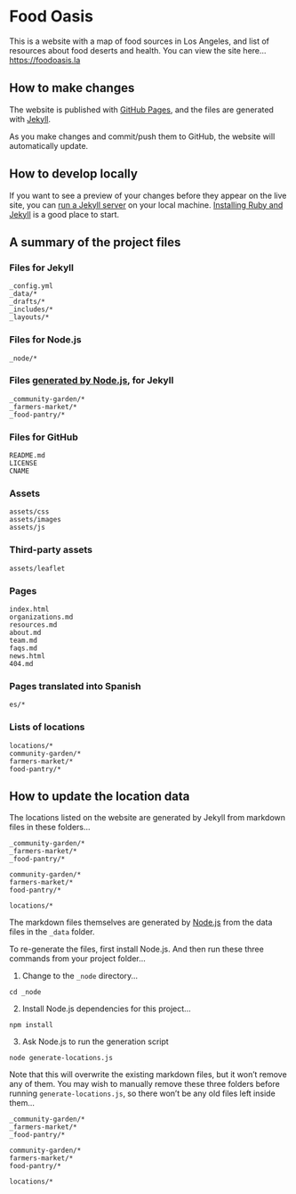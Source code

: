 
# Food Oasis

This is a website with a map of food sources in Los Angeles, and list of resources about food deserts and health. You can view the site here…
https://foodoasis.la

## How to make changes

The website is published with [GitHub Pages](https://pages.github.com), and the files are generated with [Jekyll](http://jekyllrb.com).

As you make changes and commit/push them to GitHub, the website will automatically update.

## How to develop locally

If you want to see a preview of your changes before they appear on the live site, you can [run a Jekyll server](https://jekyllrb.com) on your local machine. [Installing Ruby and Jekyll](https://jekyllrb.com/docs/installation/) is a good place to start.

## A summary of the project files

### Files for Jekyll
```
_config.yml
_data/*
_drafts/*
_includes/*
_layouts/*

```

### Files for Node.js
```
_node/*
```

### Files [generated by Node.js](#how-to-update-the-location-data), for Jekyll
```
_community-garden/*
_farmers-market/*
_food-pantry/*
```

### Files for GitHub
```
README.md
LICENSE
CNAME
```

### Assets
```
assets/css
assets/images
assets/js
```

### Third-party assets
```
assets/leaflet
```

### Pages
```
index.html
organizations.md
resources.md
about.md
team.md
faqs.md
news.html
404.md
```

### Pages translated into Spanish
```
es/*
```

### Lists of locations
```
locations/*
community-garden/*
farmers-market/*
food-pantry/*
```

## How to update the location data

The locations listed on the website are generated by Jekyll from markdown files in these folders…
```
_community-garden/*
_farmers-market/*
_food-pantry/*

community-garden/*
farmers-market/*
food-pantry/*

locations/*
```

The markdown files themselves are generated by [Node.js](https://nodejs.org) from the data files in the `_data` folder.

To re-generate the files, first install Node.js. And then run these three commands from your project folder…

1) Change to the `_node` directory…
```
cd _node
```

2) Install Node.js dependencies for this project…
```
npm install
```

3) Ask Node.js to run the generation script
```
node generate-locations.js
```

Note that this will overwrite the existing markdown files, but it won’t remove any of them. You may wish to manually remove these three folders before running `generate-locations.js`, so there won’t be any old files left inside them…
```
_community-garden/*
_farmers-market/*
_food-pantry/*

community-garden/*
farmers-market/*
food-pantry/*

locations/*
